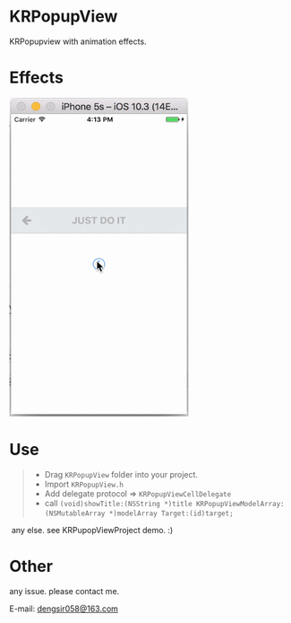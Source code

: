 # KRPopupView
KRPopupview with animation effects.



# Effects

![效果](https://github.com/DengKaiRong/KRPopupView/blob/master/effect.gif)

# Use

> * Drag `KRPopupView` folder into your project.
> * Import `KRPopupView.h`
> * Add delegate protocol => `KRPopupViewCellDelegate`
> * call `(void)showTitle:(NSString *)title KRPopupViewModelArray:(NSMutableArray *)modelArray Target:(id)target;`

​	any else. see KRPupopViewProject demo. :)

# Other

any issue. please contact me.

E-mail: dengsir058@163.com